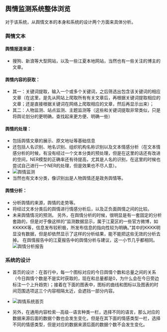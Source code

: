 ## 舆情监测系统整体浏览
对于该系统，从舆情文本的本身和系统的设计两个方面来具体分析。
### 舆情文本
#### 舆情报道来源：
- 搜狗、新浪等大型网站，以及一些江夏本地网站，当然也有一些关注的博主的文章。
#### 舆情内容的获取：
- 其一：关键词提取，输入一个或多个关键词，之后筛选出包含该关键词的相应文章（在这里，是先从网站上爬取所有有关文章后，再根据关键词提取相应的文章；还是直接根据关键词在网络上爬取相应的文章，然后再显示出来）；
- 其二：人物监测、站点监测、主题监测等（这些和关键词提取非常类似，只是将舆论划分的更明确，查找起来更方便、明确一些）
#### 舆情的处理：
- 包括舆情文章的展示、原文地址等基础信息
- 还包括人名识别、地名识别、组织机构名称识别以及文本情感分析（在文本情感分析的时候，有没有经过一个文本分类的预处理，但是在这里的话还有改进的空间，NER模型的正确率还有待提高，尤其是人名的识别，在这里的时候也尝试自己进行一个NER的处理，但是效果也不尽人意）。
- ![舆情监测](https://user-images.githubusercontent.com/83084341/187077962-298d1bd4-02e6-48e7-a2ac-5ca0dae34923.png)
- 当然也有文本分类，像识别出是人物舆情还是政务舆情等。
#### 舆情分析：
- 分析舆情的来源，舆情的走势等。
- 将经过文本分类后的舆情进行情感分析后，以及正负面舆情之间的比较。
- 未来舆情情况的预测。
另外，在舆情分析的时候，很明显是有一套固定的分析套路的，但是对于像这样的“监测数据显示，属于江夏区的一些官方微博，如KKKKK等，信息发布较积极，所发布信息的指向性较为明确。”其中的KKKK明显没有数据，但是却依然显示了这样的分析结果，能不能把这些无效的分析去掉。
在舆情报告中的江夏报告中的舆情分析与建议，这一小节几乎都相同。
![舆情分析报告](https://user-images.githubusercontent.com/83084341/187077982-d7671b38-3d55-4d52-804d-77dd9f0d19e7.png)

### 系统的设计
- 首页的设计：在首行中，每一个图标对应的今日舆情个数和总量之间的关系（今日舆情个数是不是实时获取的，现在和总量都是0，为什么会在今日旁边标注一个上升趋势）；接着在下面的图表中，图标的曲线和图标以及图表的时间范围选项这三个内容相隔太近，会遮挡一部分内容。
- ![舆情系统首页](https://user-images.githubusercontent.com/83084341/187077996-bfc093f3-a867-41fb-a2c1-c19fa190a6a1.png)

- 另外，在通用内容检索--高级--语言种类一栏，选择不同的语言，那么对应的数据来源后面的数据个数也会发生变化，但是在其下面的情感类型一栏，选择不同的情感类型，但是对应的数据来源后面的数据个数不会发生变化。

